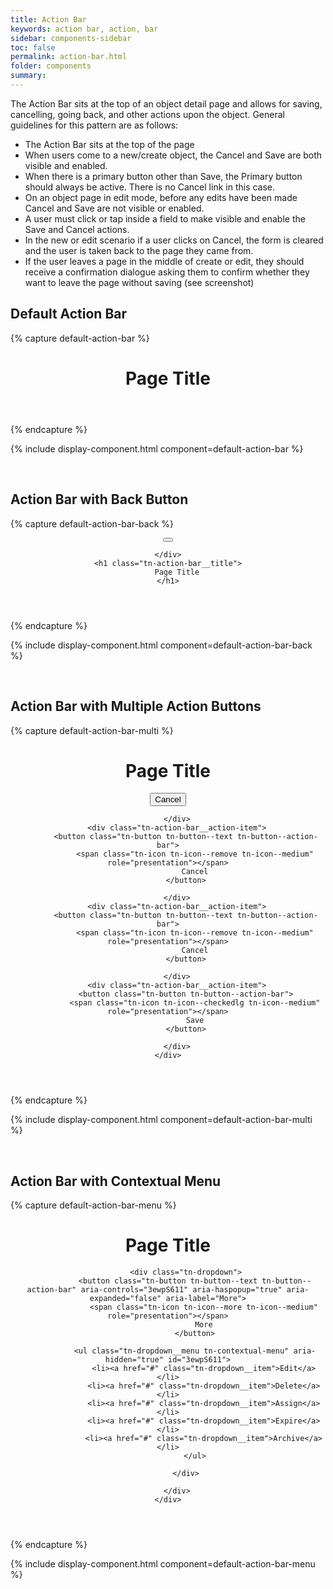 ```yaml
---
title: Action Bar
keywords: action bar, action, bar
sidebar: components-sidebar
toc: false
permalink: action-bar.html
folder: components
summary:
---
```

The Action Bar sits at the top of an object detail page and allows for saving, cancelling, going back, and other actions upon the object. General guidelines for this pattern are as follows:

* The Action Bar sits at the top of the page
* When users come to a new/create object, the Cancel and Save are both visible and enabled.
* When there is a primary button other than Save, the Primary button should always be active. There is no Cancel link in this case.
* On an object page in edit mode, before any edits have been made Cancel and Save are not visible or enabled.
* A user must click or tap inside a field to make visible and enable the Save and Cancel actions.
* In the new or edit scenario if a user clicks on Cancel, the form is cleared and the user is taken back to the page they came from.
* If the user leaves a page in the middle of create or edit, they should receive a confirmation dialogue asking them to confirm whether they want to leave the page without saving (see screenshot)

## Default Action Bar

{% capture default-action-bar %}
<header class="tn-action-bar">
    <h1 class="tn-action-bar__title">
        Page Title
    </h1>
</header>
{% endcapture %}

{% include display-component.html component=default-action-bar %}

<br>

## Action Bar with Back Button

{% capture default-action-bar-back %}
<header class="tn-action-bar">
    <div class="tn-action-bar__navigation">
        <button class="tn-button tn-button--text tn-button--icon tn-button--large" aria-label="Back">
            <span class="tn-icon tn-icon--backarrow tn-icon--large" role="presentation"></span>
        </button>

    </div>
    <h1 class="tn-action-bar__title">
        Page Title
    </h1>
</header>
{% endcapture %}

{% include display-component.html component=default-action-bar-back %}

<br>

## Action Bar with Multiple Action Buttons

{% capture default-action-bar-multi %}
<header class="tn-action-bar">
    <h1 class="tn-action-bar__title">
        Page Title
    </h1>
    <div class="tn-action-bar__actions">
        <div class="tn-action-bar__action-item">
            <button class="tn-button tn-button--text tn-button--action-bar">
                <span class="tn-icon tn-icon--remove tn-icon--medium" role="presentation"></span>
                Cancel
            </button>

        </div>
        <div class="tn-action-bar__action-item">
            <button class="tn-button tn-button--text tn-button--action-bar">
                <span class="tn-icon tn-icon--remove tn-icon--medium" role="presentation"></span>
                Cancel
            </button>

        </div>
        <div class="tn-action-bar__action-item">
            <button class="tn-button tn-button--text tn-button--action-bar">
                <span class="tn-icon tn-icon--remove tn-icon--medium" role="presentation"></span>
                Cancel
            </button>

        </div>
        <div class="tn-action-bar__action-item">
            <button class="tn-button tn-button--action-bar">
                <span class="tn-icon tn-icon--checkedlg tn-icon--medium" role="presentation"></span>
                Save
            </button>

        </div>
    </div>
</header>
{% endcapture %}

{% include display-component.html component=default-action-bar-multi %}

<br>

## Action Bar with Contextual Menu

{% capture default-action-bar-menu %}
<header class="tn-action-bar">
    <h1 class="tn-action-bar__title">
        Page Title
    </h1>
    <div class="tn-action-bar__actions">
        <div class="tn-action-bar__action-item">


            <div class="tn-dropdown">
                <button class="tn-button tn-button--text tn-button--action-bar" aria-controls="3ewpS611" aria-haspopup="true" aria-expanded="false" aria-label="More">
                    <span class="tn-icon tn-icon--more tn-icon--medium" role="presentation"></span>
                    More
                </button>

                <ul class="tn-dropdown__menu tn-contextual-menu" aria-hidden="true" id="3ewpS611">
                    <li><a href="#" class="tn-dropdown__item">Edit</a></li>
                    <li><a href="#" class="tn-dropdown__item">Delete</a></li>
                    <li><a href="#" class="tn-dropdown__item">Assign</a></li>
                    <li><a href="#" class="tn-dropdown__item">Expire</a></li>
                    <li><a href="#" class="tn-dropdown__item">Archive</a></li>
                </ul>

            </div>

        </div>
    </div>
</header>
{% endcapture %}

{% include display-component.html component=default-action-bar-menu %}

<script type="text/javascript">
//dropdown
var els = document.querySelectorAll("[aria-controls]");
for (var i = 0; i < els.length; i++) {
    var el = els[i];
    el.addEventListener('click', function(e) {
        var targetId = this.getAttribute("aria-controls");
        var target = document.getElementById(targetId);
        //alert
        var isAlert = this.parentElement.getAttribute("role") === "alert";
        if (isAlert) {
            //remove or hide if we want some animation
            // target.setAttribute("aria-hidden", true);
            target.remove();
            return;
        }
        //dropdown
        var isDropdown = this.getAttribute("aria-haspopup") === "true";
        if (isDropdown) {
            //trigger
            var isExpanded = this.getAttribute("aria-expanded") === "true";
            this.setAttribute("aria-expanded", !isExpanded);
            //target
            var targetIsHidden = target.getAttribute("aria-hidden") == "true";
            target.setAttribute("aria-hidden", isExpanded);
            return;
        }
    })
}  
</script>
